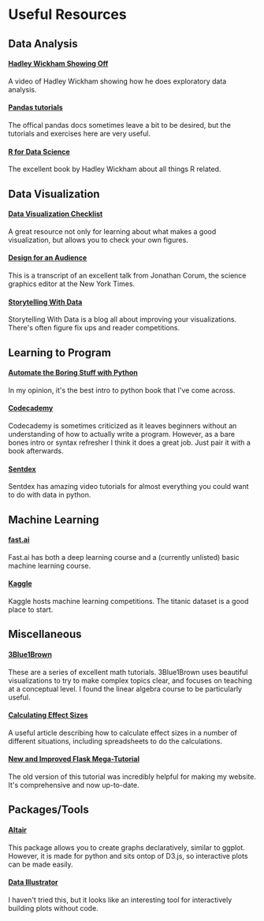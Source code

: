 # Useful Resources

## Data Analysis

#### [Hadley Wickham Showing Off](https://www.youtube.com/watch?v=go5Au01Jrvs)
A video of Hadley Wickham showing how he does exploratory data analysis.

#### [Pandas tutorials](https://pandas.pydata.org/pandas-docs/stable/tutorials.html)
The offical pandas docs sometimes leave a bit to be desired, but the tutorials and exercises here are very useful.

#### [R for Data Science](http://r4ds.had.co.nz/)
The excellent book by Hadley Wickham about all things R related.

## Data Visualization

#### [Data Visualization Checklist](https://datavizchecklist.stephanieevergreen.com/)
A great resource not only for learning about what makes a good visualization, but allows you to check your own figures.

#### [Design for an Audience](http://style.org/ku/)
This is a transcript of an excellent talk from Jonathan Corum, the science graphics editor at the New York Times.

#### [Storytelling With Data](http://storytellingwithdata.com)
Storytelling With Data is a blog all about improving your visualizations. There's often figure fix ups and reader competitions.

## Learning to Program

#### [Automate the Boring Stuff with Python](https://automatetheboringstuff.com/)
In my opinion, it's the best intro to python book that I've come across. 

#### [Codecademy](https://www.codecademy.com/)
Codecademy is sometimes criticized as it leaves beginners without an understanding of how to actually write a program. However, as a bare bones intro or syntax refresher I think it does a great job. Just pair it with a book afterwards.

#### [Sentdex](https://www.youtube.com/user/sentdex)
Sentdex has amazing video tutorials for almost everything you could want to do with data in python.

## Machine Learning

#### [fast.ai](http://fast.ai)
Fast.ai has both a deep learning course and a (currently unlisted) basic machine learning course.

#### [Kaggle](http://kaggle.com)
Kaggle hosts machine learning competitions. The titanic dataset is a good place to start.

## Miscellaneous

#### [3Blue1Brown](https://www.youtube.com/c/3blue1brown)
These are a series of excellent math tutorials. 3Blue1Brown uses beautiful visualizations to try to make complex topics clear, and focuses on teaching at a conceptual level. I found the linear algebra course to be particularly useful.

#### [Calculating Effect Sizes](https://osf.io/6zxd2/)
A useful article describing how to calculate effect sizes in a number of different situations, including spreadsheets to do the calculations. 

#### [New and Improved Flask Mega-Tutorial](https://blog.miguelgrinberg.com/post/the-flask-mega-tutorial-part-i-hello-world)
The old version of this tutorial was incredibly helpful for making my website. It's comprehensive and now up-to-date.

## Packages/Tools

#### [Altair](http://altair-viz.github.io)
This package allows you to create graphs declaratively, similar to ggplot. However, it is made for python and sits ontop of D3.js, so interactive plots can be made easily. 

#### [Data Illustrator](http://www.data-illustrator.com/)
I haven't tried this, but it looks like an interesting tool for interactively building plots without code. 
